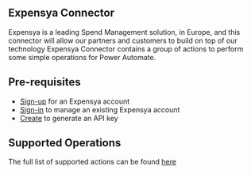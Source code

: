 ﻿

## Expensya Connector
Expensya is a leading Spend Management solution, in Europe, and this connector will allow our partners and customers to build on top of our technology
Expensya Connector contains a group of actions to perform some simple operations for Power Automate.



## Pre-requisites

- [Sign-up](https://app.expensya.com/Portal/#/Signup?lang=en) for an Expensya account
- [Sign-in](https://app.expensya.com/Portal/#/Login?lang=en) to manage an existing Expensya account
- [Create](https://app.expensya.com/Portal/#/Admin/Integrations) to generate an API key



## Supported Operations

The full list of supported actions can be found [here](https://help.expensya.com/l/en/article/rzm63doi7u-how-to-use-expensya-s-public-apis)

